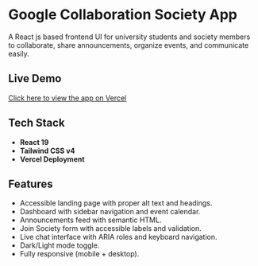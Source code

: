 # Google Collaboration Society App

A React js based frontend UI for university students and society members to collaborate, share announcements, organize events, and communicate easily.

##  Live Demo
[Click here to view the app on Vercel](https://google-collaboration-git-main-tayyabs-projects-9d235f55.vercel.app/)

##  Tech Stack
- **React 19**
- **Tailwind CSS v4**
- **Vercel Deployment**

##  Features
- Accessible landing page with proper alt text and headings.
- Dashboard with sidebar navigation and event calendar.
- Announcements feed with semantic HTML.
- Join Society form with accessible labels and validation.
- Live chat interface with ARIA roles and keyboard navigation.
- Dark/Light mode toggle.
- Fully responsive (mobile + desktop).
